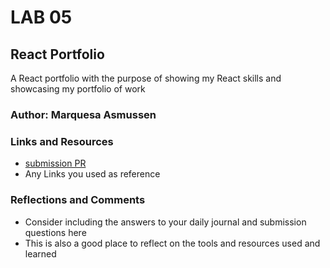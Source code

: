 # LAB 05

## React Portfolio

A React portfolio with the purpose of showing my React skills and showcasing my portfolio of work

### Author: Marquesa Asmussen

### Links and Resources

- [submission PR](http://xyz.com)
- Any Links you used as reference

### Reflections and Comments

- Consider including the answers to your daily journal and submission questions here
- This is also a good place to reflect on the tools and resources used and learned

